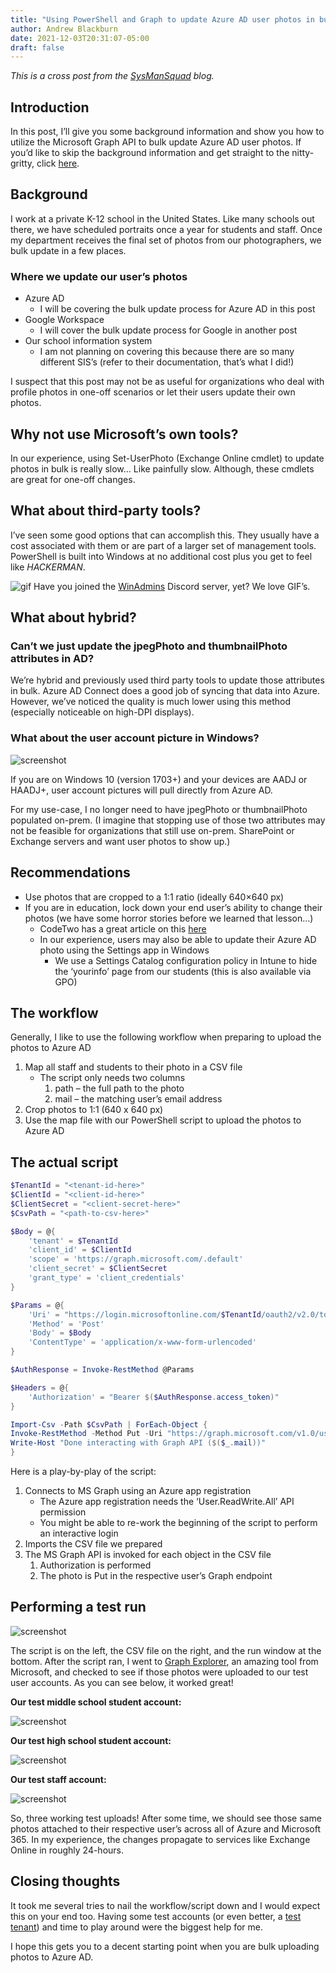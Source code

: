 ```yaml
---
title: "Using PowerShell and Graph to update Azure AD user photos in bulk"
author: Andrew Blackburn
date: 2021-12-03T20:31:07-05:00
draft: false
---
```


*This is a cross post from the [SysManSquad](https://sysmansquad.com/2021/12/03/using-powershell-and-graph-to-update-azure-ad-user-photos-in-bulk/) blog.*

## Introduction

In this post, I’ll give you some background information and show you how to utilize the Microsoft Graph API to bulk update Azure AD user photos. If you’d like to skip the background information and get straight to the nitty-gritty, click [here](#recommendations).

## Background

I work at a private K-12 school in the United States. Like many schools out there, we have scheduled portraits once a year for students and staff. Once my department receives the final set of photos from our photographers, we bulk update in a few places.

### Where we update our user’s photos

- Azure AD
    - I will be covering the bulk update process for Azure AD in this post
- Google Workspace
    - I will cover the bulk update process for Google in another post
- Our school information system
    - I am not planning on covering this because there are so many different SIS’s (refer to their documentation, that’s what I did!)

I suspect that this post may not be as useful for organizations who deal with profile photos in one-off scenarios or let their users update their own photos.

## Why not use Microsoft’s own tools?

In our experience, using Set-UserPhoto (Exchange Online cmdlet) to update photos in bulk is really slow… Like painfully slow. Although, these cmdlets are great for one-off changes.

## What about third-party tools?

I’ve seen some good options that can accomplish this. They usually have a cost associated with them or are part of a larger set of management tools. PowerShell is built into Windows at no additional cost plus you get to feel like *HACKERMAN*.

![gif](/img/ps-graph-bulk-update-azure-ad-user-photo/hackerman.gif)
Have you joined the [WinAdmins](https://aka.ms/winadmins) Discord server, yet? We love GIF’s.

## What about hybrid?

### Can’t we just update the jpegPhoto and thumbnailPhoto attributes in AD?

We’re hybrid and previously used third party tools to update those attributes in bulk. Azure AD Connect does a good job of syncing that data into Azure. However, we’ve noticed the quality is much lower using this method (especially noticeable on high-DPI displays).

### What about the user account picture in Windows?

![screenshot](/img/ps-graph-bulk-update-azure-ad-user-photo/account-picture-windows.png)

If you are on Windows 10 (version 1703+) and your devices are AADJ or HAADJ+, user account pictures will pull directly from Azure AD.

For my use-case, I no longer need to have jpegPhoto or thumbnailPhoto populated on-prem. (I imagine that stopping use of those two attributes may not be feasible for organizations that still use on-prem. SharePoint or Exchange servers and want user photos to show up.)

## Recommendations

- Use photos that are cropped to a 1:1 ratio (ideally 640×640 px)
- If you are in education, lock down your end user’s ability to change their photos (we have some horror stories before we learned that lesson…)
    - CodeTwo has a great article on this [here](https://www.codetwo.com/admins-blog/prevent-users-from-changing-profile-photos-microsoft-365/)
    - In our experience, users may also be able to update their Azure AD photo using the Settings app in Windows
        - We use a Settings Catalog configuration policy in Intune to hide the ‘yourinfo’ page from our students (this is also available via GPO)

## The workflow

Generally, I like to use the following workflow when preparing to upload the photos to Azure AD

1. Map all staff and students to their photo in a CSV file
    - The script only needs two columns
        1. path – the full path to the photo
        2. mail – the matching user’s email address
2. Crop photos to 1:1 (640 x 640 px)
3. Use the map file with our PowerShell script to upload the photos to Azure AD

## The actual script

```powershell
$TenantId = "<tenant-id-here>"
$ClientId = "<client-id-here>"
$ClientSecret = "<client-secret-here>"
$CsvPath = "<path-to-csv-here>"

$Body = @{
    'tenant' = $TenantId
    'client_id' = $ClientId
    'scope' = 'https://graph.microsoft.com/.default'
    'client_secret' = $ClientSecret
    'grant_type' = 'client_credentials'
}

$Params = @{
    'Uri' = "https://login.microsoftonline.com/$TenantId/oauth2/v2.0/token"
    'Method' = 'Post'
    'Body' = $Body
    'ContentType' = 'application/x-www-form-urlencoded'
}

$AuthResponse = Invoke-RestMethod @Params

$Headers = @{
    'Authorization' = "Bearer $($AuthResponse.access_token)"
}

Import-Csv -Path $CsvPath | ForEach-Object {
Invoke-RestMethod -Method Put -Uri "https://graph.microsoft.com/v1.0/users/$($_.mail)/photo/`$value" -Headers $Headers -ContentType "image/jpeg" -InFile $_.path
Write-Host "Done interacting with Graph API ($($_.mail))"
}
```

Here is a play-by-play of the script:

1. Connects to MS Graph using an Azure app registration
    - The Azure app registration needs the ‘User.ReadWrite.All’ API permission
    - You might be able to re-work the beginning of the script to perform an interactive login
2. Imports the CSV file we prepared
3. The MS Graph API is invoked for each object in the CSV file
    1. Authorization is performed
    2. The photo is Put in the respective user’s Graph endpoint

## Performing a test run

![screenshot](/img/ps-graph-bulk-update-azure-ad-user-photo/test-run.png)

The script is on the left, the CSV file on the right, and the run window at the bottom. After the script ran, I went to [Graph Explorer](https://developer.microsoft.com/en-us/graph/graph-explorer), an amazing tool from Microsoft, and checked to see if those photos were uploaded to our test user accounts. As you can see below, it worked great!

**Our test middle school student account:**

![screenshot](/img/ps-graph-bulk-update-azure-ad-user-photo/test-ms-student.png)

**Our test high school student account:**

![screenshot](/img/ps-graph-bulk-update-azure-ad-user-photo/test-hs-student.png)

**Our test staff account:**

![screenshot](/img/ps-graph-bulk-update-azure-ad-user-photo/test-staff.png)

So, three working test uploads! After some time, we should see those same photos attached to their respective user’s across all of Azure and Microsoft 365. In my experience, the changes propagate to services like Exchange Online in roughly 24-hours.

## Closing thoughts

It took me several tries to nail the workflow/script down and I would expect this on your end too. Having some test accounts (or even better, a [test tenant](https://www.youtube.com/watch?v=4x7NDxdEo94)) and time to play around were the biggest help for me.

I hope this gets you to a decent starting point when you are bulk uploading photos to Azure AD.
